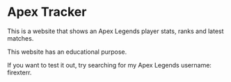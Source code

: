 # Apex Tracker

This is a website that shows an Apex Legends player stats, ranks and latest matches.

This website has an educational purpose.

If you want to test it out, try searching for my Apex Legends username: firexterr.
